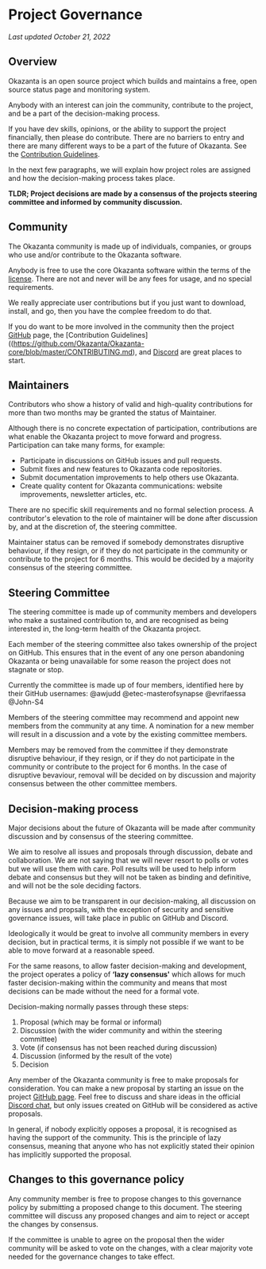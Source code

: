 # Project Governance
*Last updated October 21, 2022*

## Overview

Okazanta is an open source project which builds and maintains a free, open source status page and monitoring system. 

Anybody with an interest can join the community, contribute to the project, and be a part of the decision-making process. 

If you have dev skills, opinions, or the ability to support the project financially, then please do contribute. There are no barriers to entry and there are many different ways to be a part of the future of Okazanta. See the [Contribution Guidelines](https://github.com/Okazanta/Okazanta-core/blob/master/CONTRIBUTING.md). 

In the next few paragraphs, we will explain how project roles are assigned and how the decision-making process takes place.

__TLDR; Project decisions are made by a consensus of the projects steering committee and informed by community discussion.__

## Community

The Okazanta community is made up of individuals, companies, or groups who use and/or contribute to the Okazanta software.

Anybody is free to use the core Okazanta software within the terms of the [license](https://github.com/Okazanta/Okazanta-core/blob/master/LICENSE). There are not and never will be any fees for usage, and no special requirements.

We really appreciate user contributions but if you just want to download, install, and go, then you have the complee freedom to do that.

If you do want to be more involved in the community then the project [GitHub](https://github.com/Okazanta/Okazanta-core) page, the [Contribution Guidelines]((https://github.com/Okazanta/Okazanta-core/blob/master/CONTRIBUTING.md), and [Discord](https://discord.gg/4CtKuuHrqJ) are great places to start.

## Maintainers

Contributors who show a history of valid and high-quality contributions for more than two months may be granted the status of Maintainer.

Although there is no concrete expectation of participation, contributions are what enable the Okazanta project to move forward and progress. Participation can take many forms, for example:

* Participate in discussions on GitHub issues and pull requests.
* Submit fixes and new features to Okazanta code repositories.
* Submit documentation improvements to help others use Okazanta.
* Create quality content for Okazanta communications: website improvements, newsletter articles, etc.

There are no specific skill requirements and no formal selection process. A contributor's elevation to the role of maintainer will be done after discussion by, and at the discretion of, the steering committee.

Maintainer status can be removed if somebody demonstrates disruptive behaviour, if they resign, or if they do not participate in the community or contribute to the project for 6 months. This would be decided by a majority consensus of the steering committee.

## Steering Committee

The steering committee is made up of community members and developers who make a sustained contribution to, and are recognised as being interested in, the long-term health of the Okazanta project. 

Each member of the steering committee also takes ownership of the project on GitHub. This ensures that in the event of any one person abandoning Okazanta or being unavailable for some reason the project does not stagnate or stop.

Currently the committee is made up of four members, identified here by their GitHub usernames:
@awjudd
@etec-masterofsynapse
@evrifaessa
@John-S4

Members of the steering committee may recommend and appoint new members from the community at any time. A nomination for a new member will result in a discussion and a vote by the existing committee members. 

Members may be removed from the committee if they demonstrate disruptive behaviour, if they resign, or if they do not participate in the community or contribute to the project for 6 months. In the case of disruptive bevaviour, removal will be decided on by discussion and majority consensus between the other committee members. 

## Decision-making process

Major decisions about the future of Okazanta will be made after community discussion and by consensus of the steering committee. 

We aim to resolve all issues and proposals through discussion, debate and collaboration. We are not saying that we will never resort to polls or votes but we will use them with care. Poll results will be used to help inform debate and consensus but they will not be taken as binding and definitive, and will not be the sole deciding factors.

Because we aim to be transparent in our decision-making, all discussion on any issues and propsals, with the exception of security and sensitive governance issues, will take place in public on GitHub and Discord.

Ideologically it would be great to involve all community members in every decision, but in practical terms, it is simply not possible if we want to be able to move forward at a reasonable speed.

For the same reasons, to allow faster decision-making and development, the project operates a policy of **‘lazy consensus'** which allows for much faster decision-making within the community and means that most decisions can be made without the need for a formal vote.

Decision-making normally passes through these steps:

1. Proposal (which may be formal or informal)
1. Discussion (with the wider community and within the steering committee)
1. Vote (if consensus has not been reached during discussion)
1. Discussion (informed by the result of the vote)
1. Decision

Any member of the Okazanta community is free to make proposals for consideration. You can make a new proposal by starting an issue on the project [GitHub page](https://github.com/Okazanta/Okazanta-core). Feel free to discuss and share ideas in the official [Discord chat](https://discord.gg/4CtKuuHrqJ), but only issues created on GitHub will be considered as active proposals.

In general, if nobody explicitly opposes a proposal, it is recognised as having the support of the community. This is the principle of lazy consensus, meaning that anyone who has not explicitly stated their opinion has implicitly supported the proposal. 

## Changes to this governance policy

Any community member is free to propose changes to this governance policy by submitting a proposed change to this document. The steering committee will discuss any proposed changes and aim to reject or accept the changes by consensus.

If the committee is unable to agree on the proposal then the wider community will be asked to vote on the changes, with a clear majority vote needed for the governance changes to take effect.
